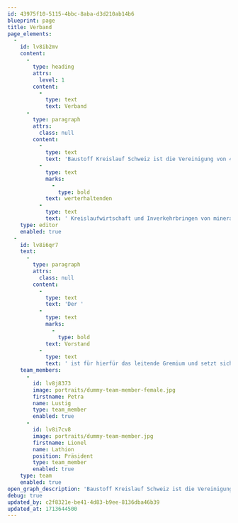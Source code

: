 ```yaml
---
id: 43975f10-5115-4bbc-8aba-d3d210ab14b6
blueprint: page
title: Verband
page_elements:
  -
    id: lv8ib2mv
    content:
      -
        type: heading
        attrs:
          level: 1
        content:
          -
            type: text
            text: Verband
      -
        type: paragraph
        attrs:
          class: null
        content:
          -
            type: text
            text: 'Baustoff Kreislauf Schweiz ist die Vereinigung von 4xx Mitgliedern aus der Schweizer Kies- Beton und Recyclingbranche. Vision, Strategie und Ziele sind Bestandteil der aktuellen Diskussionen innerhalb des Verbands. Im Fokus stehen dabei das Schaffen von guten politischen und rechtli-chen Rahmenbedingungen für die Mitglieder, die Themenführerschaft bei der primären und se-kundären Materialgewinnung, '
          -
            type: text
            marks:
              -
                type: bold
            text: werterhaltenden
          -
            type: text
            text: ' Kreislaufwirtschaft und Inverkehrbringen von mineralischen Baustoffe, die Vertretung der Interessen der Mitglieder gegenüber der Polik und den Behörden, das Fördern von Innovationen sowie das Aufzeigen der Stärken der Branche mit ihren aufgeschlossenen, verantwortungsvollen und innovativen Mitgliedern. '
    type: editor
    enabled: true
  -
    id: lv8i6qr7
    text:
      -
        type: paragraph
        attrs:
          class: null
        content:
          -
            type: text
            text: 'Der '
          -
            type: text
            marks:
              -
                type: bold
            text: Vorstand
          -
            type: text
            text: ' ist für hierfür das leitende Gremium und setzt sich folgendermassen zusammen: '
    team_members:
      -
        id: lv8j8373
        image: portraits/dummy-team-member-female.jpg
        firstname: Petra
        name: Lustig
        type: team_member
        enabled: true
      -
        id: lv8i7cv8
        image: portraits/dummy-team-member.jpg
        firstname: Lionel
        name: Lathion
        position: Präsident
        type: team_member
        enabled: true
    type: team
    enabled: true
open_graph_description: 'Baustoff Kreislauf Schweiz ist die Vereinigung von 4xx Mitgliedern aus der Schweizer Kies- Beton und Recyclingbranche. Vision, Strategie und Ziele sind Bestandteil der aktuellen Diskussionen innerhalb des Verbands. Im Fokus stehen dabei das Schaffen von guten politischen und rechtli-chen Rahmenbedingungen für die Mitglieder, die Themenführerschaft bei der primären und se-kundären Materialgewinnung, werterhaltenden Kreislaufwirtschaft und Inverkehrbringen von mineralischen Baustoffe, die Vertretung der Interessen der Mitglieder gegenüber der Polik und den Behörden, das Fördern von Innovationen sowie das Aufzeigen der Stärken der Branche mit ihren aufgeschlossenen, verantwortungsvollen und innovativen Mitgliedern.'
debug: true
updated_by: c2f8321e-be41-4d83-b9ee-8136dba46b39
updated_at: 1713644500
---
```

